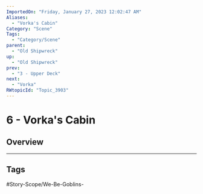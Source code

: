 ```yaml
---
ImportedOn: "Friday, January 27, 2023 12:02:47 AM"
Aliases:
  - "Vorka's Cabin"
Category: "Scene"
Tags:
  - "Category/Scene"
parent:
  - "Old Shipwreck"
up:
  - "Old Shipwreck"
prev:
  - "3 - Upper Deck"
next:
  - "Vorka"
RWtopicId: "Topic_3903"
---
```

# 6 - Vorka's Cabin
## Overview

---
## Tags
#Story-Scope/We-Be-Goblins-

